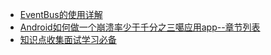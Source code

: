 * [EventBus的使用详解]
* [Android如何做一个崩溃率少于千分之三噶应用app--章节列表]
* [知识点收集面试学习必备]





[EventBus的使用详解]:http://blog.csdn.net/harvic880925/article/details/40660137
[Android如何做一个崩溃率少于千分之三噶应用app--章节列表]:http://www.jianshu.com/p/94a05b996d78
[知识点收集面试学习必备]:https://github.com/GeniusVJR/LearningNotes